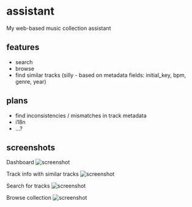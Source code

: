 # assistant
My web-based music collection assistant

## features
- search
- browse
- find similar tracks (silly - based on metadata fields: initial_key, bpm, genre, year)

## plans
- find inconsistencies / mismatches in track metadata
- i18n
- ...?


## screenshots

Dashboard
![screenshot](http://i.imgur.com/iyTds3w.png "Dashboard")

Track info with similar tracks
![screenshot](http://i.imgur.com/vs80weq.png "Track")

Search for tracks
![screenshot](http://i.imgur.com/diZJn6a.png "Search")

Browse collection
![screenshot](http://i.imgur.com/lwRAgRz.png "Browse")